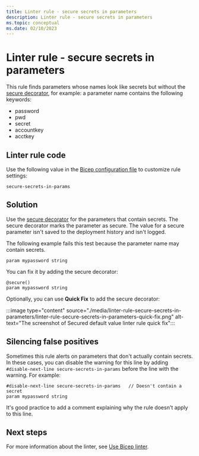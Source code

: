 ```yaml
---
title: Linter rule - secure secrets in parameters
description: Linter rule - secure secrets in parameters
ms.topic: conceptual
ms.date: 02/10/2023
---
```


# Linter rule - secure secrets in parameters

This rule finds parameters whose names look like secrets but without the [secure decorator](./parameters.md#decorators), for example: a parameter name contains the following keywords:

- password
- pwd
- secret
- accountkey
- acctkey

## Linter rule code

Use the following value in the [Bicep configuration file](bicep-config-linter.md) to customize rule settings:

`secure-secrets-in-params`

## Solution

Use the [secure decorator](./parameters.md#decorators) for the parameters that contain secrets. The secure decorator marks the parameter as secure. The value for a secure parameter isn't saved to the deployment history and isn't logged.

The following example fails this test because the parameter name may contain secrets.

```bicep
param mypassword string
```

You can fix it by adding the secure decorator:

```bicep
@secure()
param mypassword string
```

Optionally, you can use **Quick Fix** to add the secure decorator:

:::image type="content" source="./media/linter-rule-secure-secrets-in-parameters/linter-rule-secure-secrets-in-parameters-quick-fix.png" alt-text="The screenshot of Secured default value linter rule quick fix":::

## Silencing false positives

Sometimes this rule alerts on parameters that don't actually contain secrets. In these cases, you can disable the warning for this line by adding `#disable-next-line secure-secrets-in-params` before the line with the warning. For example:

```bicep
#disable-next-line secure-secrets-in-params   // Doesn't contain a secret
param mypassword string
```

It's good practice to add a comment explaining why the rule doesn't apply to this line.

## Next steps

For more information about the linter, see [Use Bicep linter](./linter.md).
